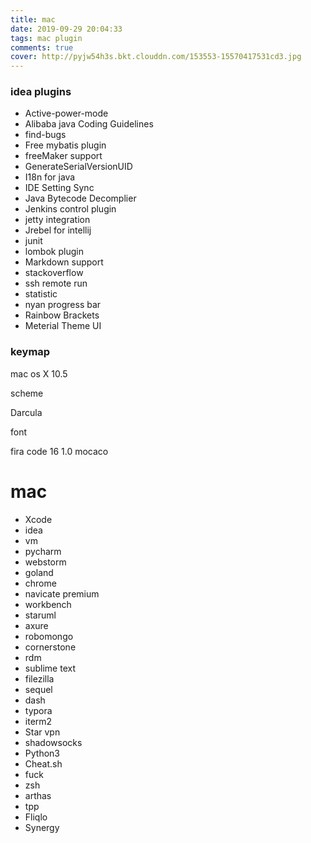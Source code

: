 ```yaml
---
title: mac
date: 2019-09-29 20:04:33
tags: mac plugin
comments: true
cover: http://pyjw54h3s.bkt.clouddn.com/153553-15570417531cd3.jpg
---
```



### idea plugins

- Active-power-mode
- Alibaba java Coding Guidelines
- find-bugs
- Free mybatis plugin
- freeMaker support
- GenerateSerialVersionUID
- I18n for java
- IDE Setting Sync
- Java Bytecode Decomplier
- Jenkins control plugin
- jetty integration
- Jrebel for intellij
- junit
- lombok plugin
- Markdown support
- stackoverflow
- ssh remote run
- statistic
- nyan progress bar
- Rainbow Brackets
- Meterial Theme UI 

### keymap

mac os X 10.5

scheme

Darcula

font

fira code  16 1.0 mocaco


# mac 

- Xcode
- idea
- vm
- pycharm
- webstorm
- goland
- chrome
- navicate premium
- workbench
- staruml
- axure
- robomongo
- cornerstone
- rdm
- sublime text
- filezilla
- sequel 
- dash
- typora
- iterm2
- Star vpn
- shadowsocks  
- Python3
- Cheat.sh
- fuck
- zsh
- arthas
- tpp
- Fliqlo
- Synergy

